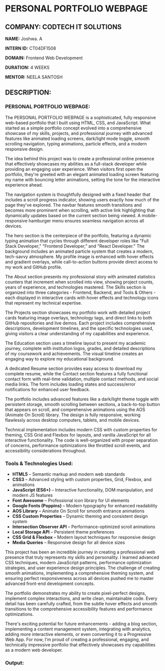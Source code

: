 # PERSONAL PORTFOLIO WEBPAGE

## COMPANY: CODTECH IT SOLUTIONS

**NAME:** Joshwa. A

**INTERN ID:** CT04DF1508

**DOMAIN:** Frontend Web Development

**DURATION:** 4 WEEKS

**MENTOR:** NEELA SANTOSH

## DESCRIPTION:

### PERSONAL PORTFOLIO WEBPAGE:

The PERSONAL PORTFOLIO WEBPAGE is a sophisticated, fully responsive web-based portfolio that I built using HTML, CSS, and JavaScript. What started as a simple portfolio concept evolved into a comprehensive showcase of my skills, projects, and professional journey with advanced features like animated loading screens, dark/light mode toggle, smooth scrolling navigation, typing animations, particle effects, and a modern responsive design.

The idea behind this project was to create a professional online presence that effectively showcases my abilities as a full-stack developer while providing an engaging user experience. When visitors first open the portfolio, they're greeted with an elegant animated loading screen featuring my name with bouncing letter animations, setting the tone for the interactive experience ahead.

The navigation system is thoughtfully designed with a fixed header that includes a scroll progress indicator, showing users exactly how much of the page they've explored. The navbar features smooth transitions and becomes more prominent when scrolling, with active link highlighting that dynamically updates based on the current section being viewed. A mobile-responsive hamburger menu ensures seamless navigation across all devices.

The hero section is the centerpiece of the portfolio, featuring a dynamic typing animation that cycles through different developer roles like "Full Stack Developer," "Frontend Developer," and "React Developer." The background includes an animated particle system that creates a modern, tech-savvy atmosphere. My profile image is enhanced with hover effects and gradient overlays, while call-to-action buttons provide direct access to my work and GitHub profile.

The About section presents my professional story with animated statistics counters that increment when scrolled into view, showing project counts, years of experience, and technologies mastered. The Skills section is organized into three categories - Frontend, Backend, and Tools & Others - each displayed in interactive cards with hover effects and technology icons that represent my technical expertise.

The Projects section showcases my portfolio work with detailed project cards featuring image overlays, technology tags, and direct links to both GitHub repositories and live demos. Each project includes comprehensive descriptions, development timelines, and the specific technologies used, giving visitors a clear understanding of my capabilities and experience.

The Education section uses a timeline layout to present my academic journey, complete with institution logos, grades, and detailed descriptions of my coursework and achievements. The visual timeline creates an engaging way to explore my educational background.

A dedicated Resume section provides easy access to download my complete resume, while the Contact section features a fully functional contact form with real-time validation, multiple contact methods, and social media links. The form includes loading states and success/error notifications for enhanced user feedback.

The portfolio includes advanced features like a dark/light theme toggle with persistent storage, smooth scrolling between sections, a back-to-top button that appears on scroll, and comprehensive animations using the AOS (Animate On Scroll) library. The design is fully responsive, working flawlessly across desktop computers, tablets, and mobile devices.

Technical implementation includes modern CSS with custom properties for theming, CSS Grid and Flexbox for layouts, and vanilla JavaScript for all interactive functionality. The code is well-organized with proper separation of concerns, performance optimizations like throttled scroll events, and accessibility considerations throughout.

### Tools & Technologies Used:

- **HTML5** – Semantic markup and modern web standards
- **CSS3** – Advanced styling with custom properties, Grid, Flexbox, and animations
- **JavaScript (ES6+)** – Interactive functionality, DOM manipulation, and modern JS features
- **Font Awesome** – Professional icon library for UI elements
- **Google Fonts (Poppins)** – Modern typography for enhanced readability
- **AOS Library** – Animate On Scroll for smooth entrance animations
- **CSS Custom Properties** – Dynamic theming and consistent design system
- **Intersection Observer API** – Performance-optimized scroll animations
- **Local Storage API** – Persistent theme preferences
- **CSS Grid & Flexbox** – Modern layout techniques for responsive design
- **Media Queries** – Responsive design for all device sizes

This project has been an incredible journey in creating a professional web presence that truly represents my skills and personality. I learned advanced CSS techniques, modern JavaScript patterns, performance optimization strategies, and user experience design principles. The challenge of creating smooth animations, implementing a comprehensive theming system, and ensuring perfect responsiveness across all devices pushed me to master advanced front-end development concepts.

The portfolio demonstrates my ability to create pixel-perfect designs, implement complex interactions, and write clean, maintainable code. Every detail has been carefully crafted, from the subtle hover effects and smooth transitions to the comprehensive accessibility features and performance optimizations.

There's exciting potential for future enhancements - adding a blog section, implementing a content management system, integrating with analytics, adding more interactive elements, or even converting it to a Progressive Web App. For now, I'm proud of creating a professional, engaging, and technically impressive portfolio that effectively showcases my capabilities as a modern web developer.

### Output: